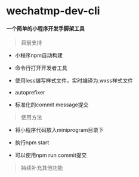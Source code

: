 # wechatmp-dev-cli

#### 一个简单的小程序开发手脚架工具

> 目前支持

- 小程序npm自动构建

- 命令行打开开发者工具

- 使用less编写样式文件，实时编译为.wxss样式文件

- autoprefixer

- 标准化的commit message提交

> 使用方法

+ 将小程序代码放入miniprogram目录下
+ 执行npm start

+ 可以使用npm run commit提交

> 持续补充其他功能
